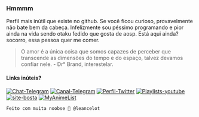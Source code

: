 ### Hmmmm
Perfil mais inútil que existe no github. Se você ficou curioso, provavelmente não bate bem da cabeça. Infelizmente sou péssimo programando e pior ainda na vida sendo otaku fedido que gosta de aosp. Está aqui ainda? socorro, essa pessoa quer me comer.

> O amor é a única coisa que somos capazes de perceber que transcende as dimensões do tempo e do espaço, talvez devamos confiar nele. - Dr° Brand, interestelar.

#### Links inúteis? <br>
[![Chat-Telegram](https://img.shields.io/badge/Chat-Telegram-blue.svg)](https://t.me/leancelot)
[![Canal-Telegram](https://img.shields.io/badge/Canal-Telegram-blue.svg)](https://t.me/hrleshit)
[![Perfil-Twitter](https://img.shields.io/badge/Perfil-Twitter-blue.svg)](https://twitter.com/leancelot)
[![Playlists-youtube](https://img.shields.io/badge/Playlists-Youtube-red.svg)](https://www.youtube.com/channel/UCAQhymExVUV3_718hFKHPFw/playlists)
[![site-bosta](https://img.shields.io/badge/Blog-Bundao-red.svg)](https://bundao.netlify.app)
[![MyAnimeList](https://img.shields.io/badge/Listinha-MAL-red.svg)](https://myanimelist.net/animelist/leancelot&view=list&status=7)

    Feito com muita noobse 🤝 @leancelot
